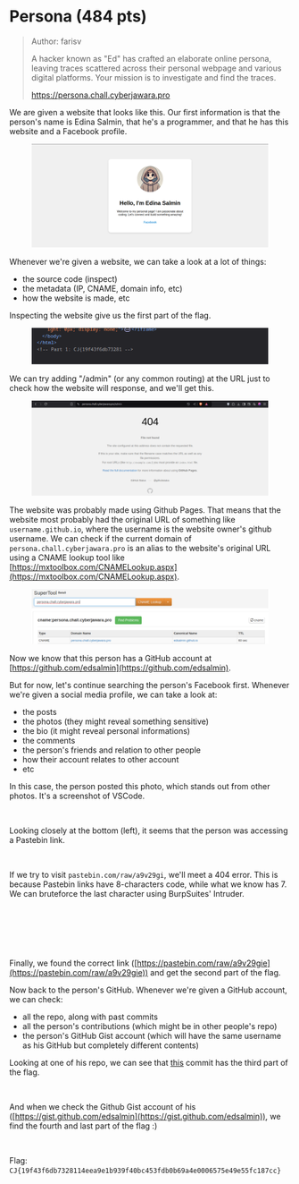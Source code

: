# Persona (484 pts)

> Author: farisv
>
> A hacker known as "Ed" has crafted an elaborate online persona, leaving traces scattered across their personal webpage and various digital platforms. Your mission is to investigate and find the traces.
>
> https://persona.chall.cyberjawara.pro

We are given a website that looks like this. Our first information is that the person's name is Edina Salmin, that he's a programmer, and that he has this website and a Facebook profile.

<figure><img src="../../../.gitbook/assets/image (34) (1).png" alt=""><figcaption></figcaption></figure>

Whenever we're given a website, we can take a look at a lot of things:

* the source code (inspect)
* the metadata (IP, CNAME, domain info, etc)
* how the website is made, etc

Inspecting the website give us the first part of the flag.

<figure><img src="../../../.gitbook/assets/image (35) (1).png" alt=""><figcaption></figcaption></figure>

We can try adding "/admin" (or any common routing) at the URL just to check how the website will response, and we'll get this.

<figure><img src="../../../.gitbook/assets/image (36) (1).png" alt=""><figcaption></figcaption></figure>

The website was probably made using Github Pages. That means that the website most probably had the original URL of something like `username.github.io`, where the username is the website owner's github username. We can check if the current domain of `persona.chall.cyberjawara.pro` is an alias to the website's original URL using a CNAME lookup tool like [https://mxtoolbox.com/CNAMELookup.aspx](https://mxtoolbox.com/CNAMELookup.aspx).

<figure><img src="../../../.gitbook/assets/image (37) (1).png" alt=""><figcaption></figcaption></figure>

Now we know that this person has a GitHub account at [https://github.com/edsalmin](https://github.com/edsalmin).

But for now, let's continue searching the person's Facebook first. Whenever we're given a social media profile, we can take a look at:

* the posts
* the photos (they might reveal something sensitive)
* the bio (it might reveal personal informations)
* the comments
* the person's friends and relation to other people
* how their account relates to other account
* etc

In this case, the person posted this photo, which stands out from other photos. It's a screenshot of VSCode.

<figure><img src="../../../.gitbook/assets/image (38).png" alt=""><figcaption></figcaption></figure>

Looking closely at the bottom (left), it seems that the person was accessing a Pastebin link.

<figure><img src="../../../.gitbook/assets/image (39).png" alt=""><figcaption></figcaption></figure>

If we try to visit `pastebin.com/raw/a9v29gi`, we'll meet a 404 error. This is because Pastebin links have 8-characters code, while what we know has 7. We can bruteforce the last character using BurpSuites' Intruder.

<figure><img src="../../../.gitbook/assets/Screenshot_2024-11-27_22-25-25 (1).png" alt=""><figcaption></figcaption></figure>

<figure><img src="../../../.gitbook/assets/Screenshot_2024-11-27_23-45-48 (1).png" alt=""><figcaption></figcaption></figure>

<figure><img src="../../../.gitbook/assets/Screenshot_2024-11-27_23-46-26 (2).png" alt=""><figcaption></figcaption></figure>

Finally, we found the correct link ([https://pastebin.com/raw/a9v29gie](https://pastebin.com/raw/a9v29gie)) and get the second part of the flag.

Now back to the person's GitHub. Whenever we're given a GitHub account, we can check:

* all the repo, along with past commits
* all the person's contributions (which might be in other people's repo)
* the person's GitHub Gist account (which will have the same username as his GitHub but completely different contents)

Looking at one of his repo, we can see that [this](https://github.com/edsalmin/edsalmin.github.io/commit/b194d5a8578bee2f373db07d84f19b4ef97c95eb) commit has the third part of the flag.

<figure><img src="../../../.gitbook/assets/image (40).png" alt=""><figcaption></figcaption></figure>

And when we check the Github Gist account of his ([https://gist.github.com/edsalmin](https://gist.github.com/edsalmin)), we find the fourth and last part of the flag :)

<figure><img src="../../../.gitbook/assets/image (42).png" alt=""><figcaption></figcaption></figure>

Flag: `CJ{19f43f6db7328114eea9e1b939f40bc453fdb0b69a4e0006575e49e55fc187cc}`
